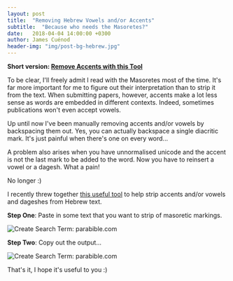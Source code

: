 ```yaml
---
layout: post
title:  "Removing Hebrew Vowels and/or Accents"
subtitle:  "Because who needs the Masoretes?"
date:   2018-04-04 14:00:00 +0300
author: James Cuénod
header-img: "img/post-bg-hebrew.jpg"
---
```


**Short version: [Remove Accents with this Tool](http://jcuenod.github.io/hebrewHelper)**

To be clear, I'll freely admit I read with the Masoretes most of the time. It's far more important for me to figure out their interpretation than to strip it from the text. When submitting papers, however, accents make a lot less sense as words are embedded in different contexts. Indeed, sometimes publications won't even accept vowels.

Up until now I've been manually removing accents and/or vowels by backspacing them out. Yes, you can actually backspace a single diacritic mark. It's just painful when there's one on every word...

A problem also arises when you have unnormalised unicode and the accent is not the last mark to be added to the word. Now you have to reinsert a vowel or a dagesh. What a pain!

No longer :)

I recently threw together [this useful tool](http://jcuenod.github.io/hebrewHelper) to help strip accents and/or vowels and dageshes from Hebrew text.

**Step One**: Paste in some text that you want to strip of masoretic markings.

![Create Search Term: parabible.com](/bibletech/img/post-images/remove-accents-1.jpg)

**Step Two**: Copy out the output...

![Create Search Term: parabible.com](/bibletech/img/post-images/remove-accents-2.jpg)

That's it, I hope it's useful to you :)
